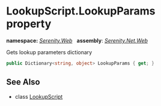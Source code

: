 # LookupScript.LookupParams property
**namespace:** *[Serenity.Web](../../README.md#serenity.web-namespace)*   **assembly**: *[Serenity.Net.Web](../../README.md)*

Gets lookup parameters dictionary

```csharp
public Dictionary<string, object> LookupParams { get; }
```

## See Also

* class [LookupScript](../LookupScript.md)